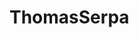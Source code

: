 # ThomasSerpa

<div data-iframe-width="150" data-iframe-height="270" data-share-badge-id="e3a57988-1574-4f69-834f-b2c9233b1775" data-share-badge-host="https://www.credly.com"></div><script type="text/javascript" async src="//cdn.credly.com/assets/utilities/embed.js"></script>

